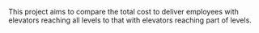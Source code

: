 This project aims to compare the total cost to deliver employees with elevators reaching all levels to that with elevators reaching part of levels.
